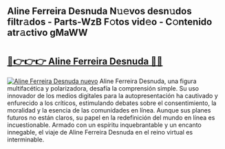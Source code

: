 ## Aline Ferreira Desnuda N𝚞𝚎vos desn𝚞dos filtr𝚊dos - Parts-WzB F𝚘tos vid𝚎o - C𝚘ntenido atr𝚊ctivo gMaWW

# <h2><a href="http://mbbyli.tromn.icu/?c=Aline+Ferreira+Desnuda">🔗👉👉👉 Aline Ferreira Desnuda 🔗🔗</a></h2>

[![Aline Ferreira Desnuda nuevo](https://i.imgur.com/pEAQMta.gif)](http://mbbyli.tromn.icu/?c=Aline+Ferreira+Desnuda)
Aline Ferreira Desnuda, una figura multifacética y polarizadora, desafía la comprensión simple. Su uso innovador de los medios digitales para la autopresentación ha cautivado y enfurecido a los críticos, estimulando debates sobre el consentimiento, la moralidad y la esencia de las comunidades en línea. Aunque sus planes futuros no están claros, su papel en la redefinición del mundo en línea es incuestionable. Armado con un espíritu inquebrantable y un encanto innegable, el viaje de Aline Ferreira Desnuda en el reino virtual es interminable.

